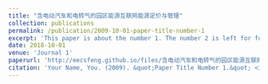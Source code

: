 ```yaml
---
title: "含电动汽车和电转气的园区能源互联网能源定价与管理"
collection: publications
permalink: /publication/2009-10-01-paper-title-number-1
excerpt: 'This paper is about the number 1. The number 2 is left for future work.'
date: 2018-10-01
venue: 'Journal 1'
paperurl: 'http://eecsfeng.github.io/files/含电动汽车和电转气的园区能源互联网能源定价与管理.pdf'
citation: 'Your Name, You. (2009). &quot;Paper Title Number 1.&quot; <i>Journal 1</i>. 1(1).'
---
```


